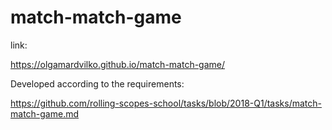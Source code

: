 # match-match-game

link:

https://olgamardvilko.github.io/match-match-game/


Developed according to the requirements:

https://github.com/rolling-scopes-school/tasks/blob/2018-Q1/tasks/match-match-game.md
